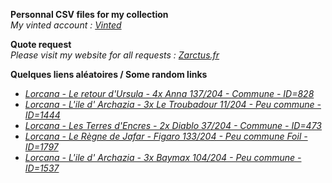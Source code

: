 **Personnal CSV files for my collection**  
*My vinted account : [Vinted](https://www.vinted.fr/member/223153477)*

**Quote request**  
*Please visit my website for all requests : [Zarctus.fr](https://www.zarctus.fr/)*


**Quelques liens aléatoires / Some random links**
- *[Lorcana - Le retour d'Ursula - 4x Anna 137/204 - Commune - ID=828](https://www.vinted.fr/items/5364886449-lorcana-le-retour-dursula-4x-anna-137204-commune-id828)*
- *[Lorcana - L'ile d' Archazia - 3x Le Troubadour 11/204 - Peu commune - ID=1444](https://www.vinted.fr/items/6761354025-lorcana-lile-d-archazia-3x-le-troubadour-11204-peu-commune-id1444)*
- *[Lorcana - Les Terres d'Encres - 2x Diablo 37/204 - Commune - ID=473](https://www.vinted.fr/items/6506304190-lorcana-les-terres-dencres-2x-diablo-37204-commune-id473)*
- *[Lorcana - Le Règne de Jafar - Figaro 133/204 - Peu commune Foil - ID=1797](https://www.vinted.fr/items/6631652165-lorcana-le-regne-de-jafar-figaro-133204-peu-commune-foil-id1797)*
- *[Lorcana - L'ile d' Archazia - 3x Baymax 104/204 - Peu commune - ID=1537](https://www.vinted.fr/items/6770983804-lorcana-lile-d-archazia-3x-baymax-104204-peu-commune-id1537)*
